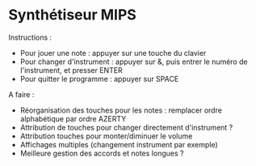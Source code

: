 # Synthétiseur MIPS

Instructions :
- Pour jouer une note : appuyer sur une touche du clavier
- Pour changer d'instrument : appuyer sur &, puis entrer le numéro de l'instrument, et presser ENTER
- Pour quitter le programme : appuyer sur SPACE

A faire :
- Réorganisation des touches pour les notes : remplacer ordre alphabétique par ordre AZERTY
- Attribution de touches pour changer directement d'instrument ?
- Attribution touches pour monter/diminuer le volume
- Affichages multiples (changement instrument par exemple)
- Meilleure gestion des accords et notes longues ?
